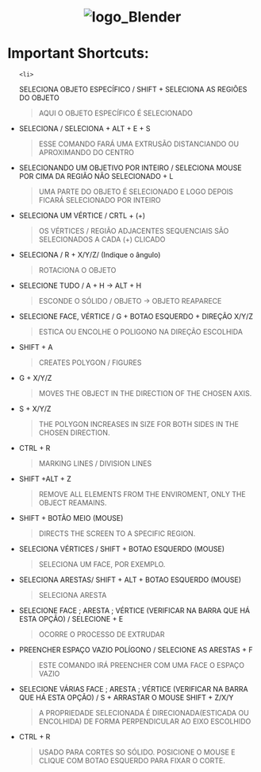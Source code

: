 <h1 align="center"><img  alt="logo_Blender"  src="https://user-images.githubusercontent.com/59892368/108612678-aa6fb380-73c9-11eb-8e5c-37e31d7c9256.png"></img> </h1>

<h1> Important Shortcuts: </h1>

<ul>
  
  
    <li>
  SELECIONA OBJETO ESPECÍFICO /  SHIFT + SELECIONA AS REGIÕES DO OBJETO
    
> AQUI O OBJETO ESPECÍFICO É SELECIONADO
  </li>
  
  
  <li>
  SELECIONA /  SELECIONA + ALT + E + S
    
> ESSE COMANDO FARÁ UMA EXTRUSÃO DISTANCIANDO OU APROXIMANDO DO CENTRO
  </li>
  
  
   <li>
  SELECIONANDO UM OBJETIVO POR INTEIRO /  SELECIONA   MOUSE POR CIMA DA REGIÃO NÃO SELECIONADO + L
    
> UMA PARTE DO OBJETO É SELECIONADO E LOGO DEPOIS FICARÁ SELECIONADO POR INTEIRO
  </li>
  
  
  <li>
  SELECIONA UM VÉRTICE /  CRTL + (+)
    
> OS VÉRTICES / REGIÃO ADJACENTES SEQUENCIAIS SÃO SELECIONADOS A CADA (+) CLICADO
  </li>
  
   <li>
  SELECIONA /  R + X/Y/Z/  (Indique o ângulo)
    
> ROTACIONA O OBJETO 
  </li>
  
  
  <li>
  SELECIONE TUDO /  A + H   ->   ALT + H
    
> ESCONDE O SÓLIDO / OBJETO  -> OBJETO REAPARECE
  </li>
  
   <li>
  SELECIONE FACE, VÉRTICE  / G + BOTAO ESQUERDO + DIREÇÃO X/Y/Z
    
> ESTICA OU ENCOLHE O POLIGONO NA DIREÇÃO ESCOLHIDA
  </li>
  
  
  
  <li>
  SHIFT + A 
    
>CREATES POLYGON / FIGURES
  </li>
  <li>
   G + X/Y/Z
    
>MOVES THE OBJECT IN THE DIRECTION OF THE CHOSEN AXIS.
  </li>
  <li>
  
   S + X/Y/Z
    

>THE POLYGON INCREASES IN SIZE FOR BOTH SIDES IN THE CHOSEN DIRECTION.
  </li>
  <li>
  
   CTRL + R
    
>MARKING LINES / DIVISION LINES
  </li>
  
  
   <li>
  
   SHIFT +ALT + Z
    
>REMOVE ALL ELEMENTS FROM THE ENVIROMENT, ONLY THE OBJECT REAMAINS. 
  </li>
  
  
   <li>
  
   SHIFT + BOTÃO MEIO (MOUSE)
    
> DIRECTS THE SCREEN TO A SPECIFIC REGION.
  </li>
  
  
  <li>
  
  SELECIONA VÉRTICES /  SHIFT + BOTAO ESQUERDO (MOUSE) 
    
> SELECIONA UM FACE, POR EXEMPLO.
  </li>
  
   <li>
  
  SELECIONA ARESTAS/  SHIFT + ALT + BOTAO ESQUERDO (MOUSE) 
    
> SELECIONA ARESTA
  </li>
  
  
  
   
  <li>
  
  SELECIONE FACE ; ARESTA ; VÉRTICE (VERIFICAR NA BARRA QUE HÁ ESTA OPÇÃO) / SELECIONE +  E
    
> OCORRE O PROCESSO DE EXTRUDAR
  </li>
  
  <li>
  
  PREENCHER ESPAÇO VAZIO POLÍGONO / SELECIONE AS ARESTAS + F
    
> ESTE COMANDO IRÁ PREENCHER COM UMA FACE O ESPAÇO VAZIO
  </li>
  
  
  <li>
  
  SELECIONE VÁRIAS FACE ; ARESTA ; VÉRTICE (VERIFICAR NA BARRA QUE HÁ ESTA OPÇÃO) /  S + ARRASTAR O MOUSE  SHIFT + Z/X/Y
    
> A PROPRIEDADE SELECIONADA É DIRECIONADA(ESTICADA OU ENCOLHIDA) DE FORMA PERPENDICULAR AO EIXO ESCOLHIDO
  </li>
  
  
   <li>
  
   CTRL + R 
    
> USADO PARA CORTES SO SÓLIDO. POSICIONE O MOUSE E CLIQUE COM BOTAO ESQUERDO PARA FIXAR O CORTE.
  </li>
  
 
  
 </ul>
